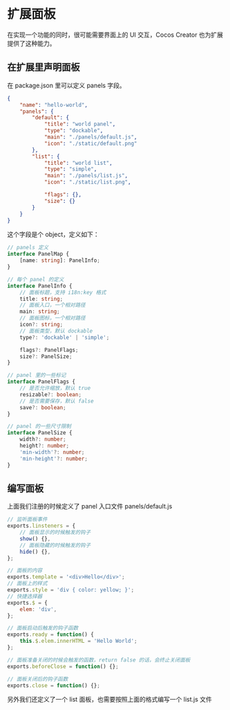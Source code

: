 # 扩展面板

在实现一个功能的同时，很可能需要界面上的 UI 交互，Cocos Creator 也为扩展提供了这种能力。

## 在扩展里声明面板

在 package.json 里可以定义 panels 字段。

```json
{
    "name": "hello-world",
    "panels": {
        "default": {
            "title": "world panel",
            "type": "dockable",
            "main": "./panels/default.js",
            "icon": "./static/default.png"
        },
        "list": {
            "title": "world list",
            "type": "simple",
            "main": "./panels/list.js",
            "icon": "./static/list.png",

            "flags": {},
            "size": {}
        }
    }
}
```

这个字段是个 object，定义如下：

```typescript
// panels 定义
interface PanelMap {
    [name: string]: PanelInfo;
}

// 每个 panel 的定义
interface PanelInfo {
    // 面板标题，支持 i18n:key 格式
    title: string;
    // 面板入口，一个相对路径
    main: string;
    // 面板图标，一个相对路径
    icon?: string;
    // 面板类型，默认 dockable
    type?: 'dockable' | 'simple';

    flags?: PanelFlags;
    size?: PanelSize;
}

// panel 里的一些标记
interface PanelFlags {
    // 是否允许缩放，默认 true
    resizable?: boolean;
    // 是否需要保存，默认 false
    save?: boolean;
}

// panel 的一些尺寸限制
interface PanelSize {
    width?: number;
    height?: number;
    'min-width'?: number;
    'min-height'?: number;
}
```

## 编写面板

上面我们注册的时候定义了 panel 入口文件 panels/default.js

```javascript
// 监听面板事件
exports.linsteners = {
    // 面板显示的时候触发的钩子
    show() {},
    // 面板隐藏的时候触发的钩子
    hide() {},
};

// 面板的内容
exports.template = '<div>Hello</div>';
// 面板上的样式
exports.style = 'div { color: yellow; }';
// 快捷选择器
exports.$ = {
    elem: 'div',
};

// 面板启动后触发的钩子函数
exports.ready = function() {
    this.$.elem.innerHTML = 'Hello World';
};

// 面板准备关闭的时候会触发的函数，return false 的话，会终止关闭面板
exports.beforeClose = function() {};

// 面板关闭后的钩子函数
exports.close = function() {};
```

另外我们还定义了一个 list 面板，也需要按照上面的格式编写一个 list.js 文件
